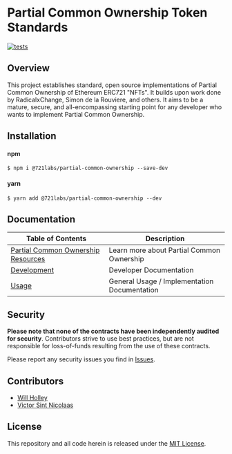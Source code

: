 # Partial Common Ownership Token Standards

[![tests](https://github.com/721labs/partial-common-ownership/actions/workflows/tests.yml/badge.svg?branch=main)](https://github.com/721labs/partial-common-ownership/actions/workflows/tests.yml)

## Overview

This project establishes standard, open source implementations of Partial Common Ownership of Ethereum ERC721 "NFTs". It builds upon work done by RadicalxChange, Simon de la Rouviere, and others. It aims to be a mature, secure, and all-encompassing starting point for any developer who wants to implement Partial Common Ownership.

## Installation

#### npm

```shell
$ npm i @721labs/partial-common-ownership --save-dev
```

#### yarn

```shell
$ yarn add @721labs/partial-common-ownership --dev
```

## Documentation

| Table of Contents                                           | Description                                  |
| ----------------------------------------------------------- | -------------------------------------------- |
| [Partial Common Ownership Resources](docs/pco-resources.md) | Learn more about Partial Common Ownership    |
| [Development](docs/development.md)                          | Developer Documentation                      |
| [Usage](docs/documentation.md)                              | General Usage / Implementation Documentation |

## Security

**Please note that none of the contracts have been independently audited for security**. Contributors strive to use best practices, but are not responsible for loss-of-funds resulting from the use of these contracts.

Please report any security issues you find in [Issues](https://github.com/721labs/partial-common-ownership/issues).

## Contributors

- [Will Holley](https://twitter.com/waholleyiv)
- [Victor Sint Nicolaas](https://github.com/vicsn)

## License

This repository and all code herein is released under the [MIT License](LICENSE).
